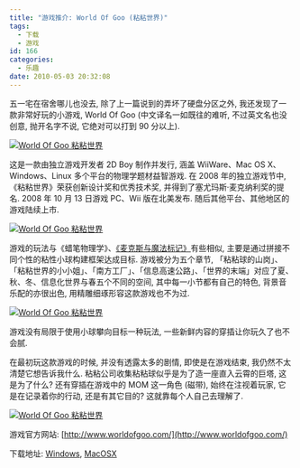 ```yaml
---
title: "游戏推介: World Of Goo (粘粘世界)"
tags:
  - 下载
  - 游戏
id: 166
categories:
  - 乐趣
date: 2010-05-03 20:32:08
---
```


五一宅在宿舍哪儿也没去, 除了上一篇说到的弄坏了硬盘分区之外, 我还发现了一款非常好玩的小游戏, World Of Goo (中文译名一如既往的难听, 不过英文名也没创意, 抛开名字不说, 它绝对可以打到 90 分以上).

[![World Of Goo 粘粘世界](//beamnote-img.oss-cn-shanghai.aliyuncs.com/2010/World-of-goo.jpg)](//beamnote-img.oss-cn-shanghai.aliyuncs.com/2010/World-of-goo.jpg)<!-- more -->

这是一款由独立游戏开发者 2D Boy 制作并发行, 涵盖 WiiWare、Mac OS X、Windows、Linux 多个平台的物理学题材益智游戏. 在 2008 年的独立游戏节中, 《粘粘世界》荣获创新设计奖和优秀技术奖, 并得到了塞尤玛斯·麦克纳利奖的提名. 2008 年 10 月 13 日游戏 PC、Wii 版在北美发布. 随后其他平台、其他地区的游戏陆续上市.

[![World Of Goo 粘粘世界](//beamnote-img.oss-cn-shanghai.aliyuncs.com/2010/World-of-goo-1.jpg)](//beamnote-img.oss-cn-shanghai.aliyuncs.com/2010/World-of-goo-1.jpg)

游戏的玩法与《蜡笔物理学》、[《麦克斯与魔法标记》](http://raychow.info/2010/max-the-magic-marker.html)有些相似, 主要是通过拼接不同个性的粘性小球构建框架达成目标. 游戏被分为五个章节, 「粘粘球的山岗」、「粘粘世界的小小姐」、「南方工厂」、「信息高速公路」、「世界的末端」对应了夏、秋、冬、信息化世界与春五个不同的空间, 其中每一小节都有自己的特色, 背景音乐配的亦很出色, 用精雕细琢形容这款游戏也不为过.

[![World Of Goo 粘粘世界](//beamnote-img.oss-cn-shanghai.aliyuncs.com/2010/World-of-goo-2.jpg)](//beamnote-img.oss-cn-shanghai.aliyuncs.com/2010/World-of-goo-2.jpg)

游戏没有局限于使用小球攀向目标一种玩法, 一些新鲜内容的穿插让你玩久了也不会腻.

在最初玩这款游戏的时候, 并没有透露太多的剧情, 即使是在游戏结束, 我仍然不太清楚它想告诉我什么. 粘粘公司收集粘粘球似乎是为了造一座直入云霄的巨塔, 这是为了什么? 还有穿插在游戏中的 MOM 这一角色 (磁带), 始终在注视着玩家, 它是在记录着你的行动, 还是有其它目的? 这就靠每个人自己去理解了.

[![World Of Goo 粘粘世界](//beamnote-img.oss-cn-shanghai.aliyuncs.com/2010/World-of-goo-3.jpg)](//beamnote-img.oss-cn-shanghai.aliyuncs.com/2010/World-of-goo-3.jpg)

游戏官方网站: [http://www.worldofgoo.com/](http://www.worldofgoo.com/)

下载地址: [Windows](http://www.verycd.com/topics/2814764/), [MacOSX](http://www.verycd.com/topics/2817871/)
